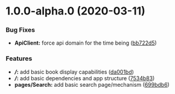 # 1.0.0-alpha.0 (2020-03-11)


### Bug Fixes

* **ApiClient:** force api domain for the time being ([bb722d5](https://gitlab.com/epithet/gutenberg-org/commit/bb722d5b35ddeb817fae98d10ab5eb445e0188d4))


### Features

* ***/*:** add basic book display capabilities ([da001bd](https://gitlab.com/epithet/gutenberg-org/commit/da001bd121f5db828eaf7e39d57072122518f89d))
* ***/*:** add basic dependencies and app structure ([7534b83](https://gitlab.com/epithet/gutenberg-org/commit/7534b834054ae321bac0d15bed26fd155d64a74c))
* **pages/Search:** add basic search page/mechanism ([699bdb6](https://gitlab.com/epithet/gutenberg-org/commit/699bdb65c77e914cee9487323e52be70c6cd34c5))



